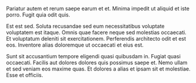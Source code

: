 Pariatur autem et rerum saepe earum et et. Minima impedit ut aliquid et iste porro. Fugit quia odit quis.
 Est est sed. Soluta recusandae sed eum necessitatibus voluptate voluptatem est itaque. Omnis quae facere neque sed molestias occaecati. Et voluptatum deleniti sit exercitationem. Perferendis architecto odit et est eos. Inventore alias doloremque ut occaecati et eius est.
 Sunt sit accusantium tempore eligendi quasi quibusdam in. Fugiat quasi occaecati. Facilis aut dolores dolores quis possimus saepe et. Nemo ullam et sed veniam eos maxime quas. Et dolores a alias et ipsam sit et molestiae. Esse et officiis.